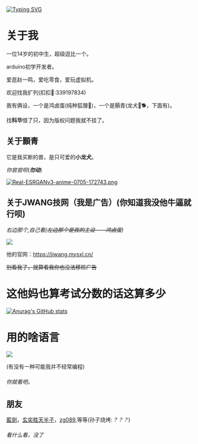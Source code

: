 
[![Typing SVG](https://readme-typing-svg.demolab.com?font=Fira+Code&pause=1000&width=435&lines=print(%22hello%2C+world%22);%23+%E5%AD%99%E5%AD%90%E7%83%A7%E7%83%A4%E8%AF%B7%E5%85%B3%E6%B3%A8%E6%88%91;%23%23+%E4%BD%99%E9%BA%BB%E5%AD%90%E6%88%91%E6%93%8D%E4%BD%A0%E5%A6%88;%E5%A5%BD%E5%85%84%E5%BC%9F%3AFenris%EF%BC%8C%E8%93%9D%E6%BE%9C%EF%BC%8CJWANG%E6%8A%80%E7%BD%91(%E5%86%99%E4%B8%8D%E5%BC%80))](https://git.io/typing-svg)




# 关于我

一位14岁的初中生，超级逗比一个。

arduino初学开发者。

爱逛赵一鸣，爱吃零食，爱玩虚拟机。

欢迎找我扩列(扣扣🐧:339197834)

我有俩设，一个是鸿卤蛋(纯种狐狸🦊)，一个是顥青(龙犬🐲🐕，下面有)。

找**科华**借了只，因为版权问题我就不挂了。

## 关于**顥青**

它是我买断的兽，是只可爱的**小龙犬**。

*你尝尝呗*(_**勿动**_)

[![Real-ESRGANv3-anime-0705-172743.png](https://i.postimg.cc/QMJrwnvB/Real-ESRGANv3-anime-0705-172743.png)](https://postimg.cc/d73XTnsv)


## 关于JWANG技网（我是广告）(你知道我没他牛逼就行呗)

*右边那个,自己看(~~左边那个是我的主设——鸿卤蛋~~)*

![](https://img.picui.cn/free/2025/06/29/6860929b41652.jpeg)

他的官网：https://jiwang.mysxl.cn/

~~别看我了，就算看我你也没法移除广告~~

# 这他妈也算考试分数的话这算多少

[![Anurag's GitHub stats](https://github-readme-stats.vercel.app/api?username=xia865)](https://github.com/xia865/github-readme-stats)

# 用的啥语言

![](https://github-readme-stats.vercel.app/api/top-langs/?username=xia865&theme=gotham&hide_border=true&include_all_commits=true&count_private=false&layout=compact)

(有没有一种可能我并不经常编程)

###### 你就看吧。

## 朋友
[藍劍](https://github.com/lanjian123580)，[玄奕胜天半子](https://github.com/youshouyan)，[zg089](https://github.com/ZG089),等等(孙子烧烤:*？？？*)

###### 看什么看，没了


